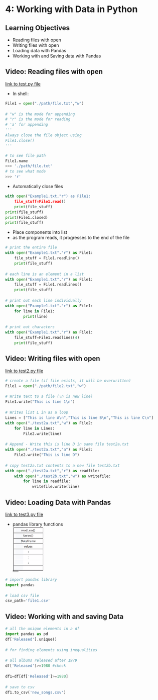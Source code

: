 # 4: Working with Data in Python
## Learning Objectives
* Reading files with open
* Writing files with open
* Loading data with Pandas
* Working with and Saving data with Pandas

## Video: Reading files with open
[link to test.py file](./test.py)  
* In shell:  
```py
File1 = open("./path/file.txt","w")

# "w" is the mode for appending
# "r" is the mode for reading
# 'a' for appending
'''
Always close the file object using 
File1.close()
'''
```
```py
# to see file path
File1.name
>>> './path/file.txt'
# to see what mode
>>> 'r'
```
* Automatically close files
```py
with open("Example1.txt,"r") as File1:
    file_stuff=File1.read()
    print(file_stuff)
print(file_stuff)
print(File1.closed)
print(file_stuff)
```
* Place components into list
* as the program reads, it progresses to the end of the file

```py
# print the entire file
with open("Example1.txt"."r") as File1:
    file_stuff = File1.readline()
    print(file_stuff)

# each line is an element in a list
with open("Example1.txt"."r") as File1:
    file_stuff = File1.readlines()
    print(file_stuff)

# print out each line individually
with open("Example1.txt"."r") as File1:
    for line in File1:
        print(line)

# print out characters
with open("Example1.txt"."r") as File1:
    file_stuff=File1.readlines(4)
    print(file_stuff)
```


## Video: Writing files with open
[link to test2.py file](./test2.py)
```py
# create a file (if file exists, it will be overwritten)
File1 = open("./path/file2.txt","w")

# Write text to a file (\n is new line)
File1.write("This is line 1\n")

# Writes list L in as a loop
Lines = ["This is line A\n","This is line B\n","This is line C\n"]
with open("./test2a.txt","w") as File2:
    for line in Lines:
        File2.write(line)

# Append - Write this is line D in same file test2a.txt
with open("./test2a.txt","a") as File2:
    File2.write("This is line D")

# copy test2a.txt contents to a new file test2b.txt
with open("./test2a.txt","r") as readfile:
    with open("./test2b.txt","w") as writefile:
        for line in readfile:
            writefile.write(line)
```
## Video: Loading Data with Pandas
[link to test3.py file](./test3.py)  
* pandas library functions  
![pic1](./pic1.png)
```py
# import pandas library
import pandas

# load csv file
csv_path='file1.csv'

```
## Video: Working with and saving Data

```py
# all the unique elements in a df
import pandas as pd
df['Released'].unique()

# for finding elements using inequalities

# all albums released after 1979
df['Released']>=1980 #check

df1=df[df['Released']>=1980]

# save to csv
df1.to_csv('new_songs.csv')
```
